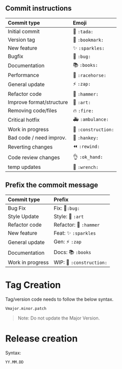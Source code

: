 ## Commit instructions

| Commit type              | Emoji                           |
| :----------------------- | :------------------------------ |
| Initial commit           | :tada: `:tada:`                 |
| Version tag              | :bookmark: `:bookmark:`         |
| New feature              | :sparkles: `:sparkles:`         |
| Bugfix                   | :bug: `:bug:`                   |
| Documentation            | :books: `:books:`               |
| Performance              | :racehorse: `:racehorse:`       |
| General update           | :zap: `:zap:`                   |
| Refactor code            | :hammer: `:hammer:`             |
| Improve format/structure | :art: `:art:`                   |
| Removing code/files      | :fire: `:fire:`                 |
| Critical hotfix          | :ambulance: `:ambulance:`       |
| Work in progress         | :construction: `:construction:` |
| Bad code / need improv.  | :hankey: `:hankey:`             |
| Reverting changes        | :rewind: `:rewind:`             |
| Code review changes      | :ok_hand: `:ok_hand:`           |
| temp updates             | :wrench: `:wrench:`             |

## Prefix the commoit message

| Commit type      | Prefix                               |
| :--------------- | :----------------------------------- |
| Bug Fix          | Fix: :bug:`:bug:`                    |
| Style Update     | Style: :art: `:art`                  |
| Refactor code    | Refactor: :hammer: `:hammer`         |
| New feature      | Feat: :sparkles: `:sparkles`         |
| General update   | Gen: :zap: `:zap`                    |
| Documentation    | Docs: :books: `:books`               |
| Work in progress | WIP: :construction: `:construction:` |

# Tag Creation

Tag/version code needs to follow the below syntax.

`Vmajor.minor.patch`

> Note: Do not update the Major Version.

# Release creation

Syntax:

`YY.MM.DD`
